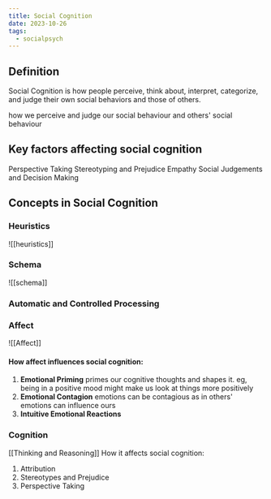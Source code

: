 ```yaml
---
title: Social Cognition
date: 2023-10-26
tags:
  - socialpsych
---
```

## Definition
Social Cognition is how people perceive, think about, interpret,
categorize, and judge their own social behaviors and those of others.

how we perceive and judge our social behaviour and others' social behaviour

## Key factors affecting social cognition
Perspective Taking
Stereotyping and Prejudice
Empathy
Social Judgements and Decision Making

## Concepts in Social Cognition
### Heuristics
![[heuristics]]

### Schema
![[schema]]

### Automatic and Controlled Processing
### Affect
![[Affect]]

#### How affect influences social cognition:
1. **Emotional Priming**
   primes our cognitive thoughts and shapes it. eg, being in a positive mood might make us look at things more positively
2. **Emotional Contagion**
   emotions can be contagious as in others' emotions can influence ours
3. **Intuitive Emotional Reactions**

### Cognition
[[Thinking and Reasoning]]
How it affects social cognition: 
1. Attribution
2. Stereotypes and Prejudice
3. Perspective Taking